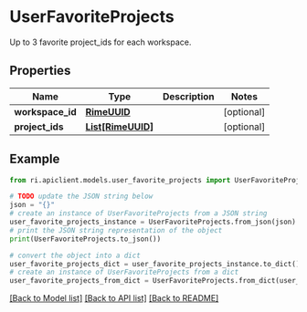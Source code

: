 # UserFavoriteProjects

Up to 3 favorite project_ids for each workspace.

## Properties

Name | Type | Description | Notes
------------ | ------------- | ------------- | -------------
**workspace_id** | [**RimeUUID**](RimeUUID.md) |  | [optional] 
**project_ids** | [**List[RimeUUID]**](RimeUUID.md) |  | [optional] 

## Example

```python
from ri.apiclient.models.user_favorite_projects import UserFavoriteProjects

# TODO update the JSON string below
json = "{}"
# create an instance of UserFavoriteProjects from a JSON string
user_favorite_projects_instance = UserFavoriteProjects.from_json(json)
# print the JSON string representation of the object
print(UserFavoriteProjects.to_json())

# convert the object into a dict
user_favorite_projects_dict = user_favorite_projects_instance.to_dict()
# create an instance of UserFavoriteProjects from a dict
user_favorite_projects_from_dict = UserFavoriteProjects.from_dict(user_favorite_projects_dict)
```
[[Back to Model list]](../README.md#documentation-for-models) [[Back to API list]](../README.md#documentation-for-api-endpoints) [[Back to README]](../README.md)

